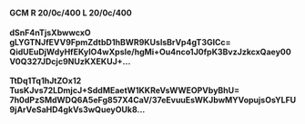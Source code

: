 #### GCM R 20/0c/400 L 20/0c/400
**dSnF4nTjsXbwwcxO**<br/>**gLYGTNJfEVV9FpmZdtbD1hBWR9KUslsBrVp4gT3GlCc=**<br/>**QidUEuDjWdyHfEKyIO4wXpsIe/hgMi+Ou4nco1J0fpK3BvzJzkcxQaey00V0Q327JDcjc9NUzKXEKUJ+...**<br/><br/>
**TtDq1Tq1hJtZOx12**<br/>**TusKJvs72LDmjcJ+SddMEaetW1KKReVsWWEOPVbyBhU=**<br/>**7h0dPzSMdWDQ6A5eFg857X4CaV/37eEvuuEsWKJbwMYVopujsOsYLFU9jArVeSaHD4gkVs3wQueyOUk8...**